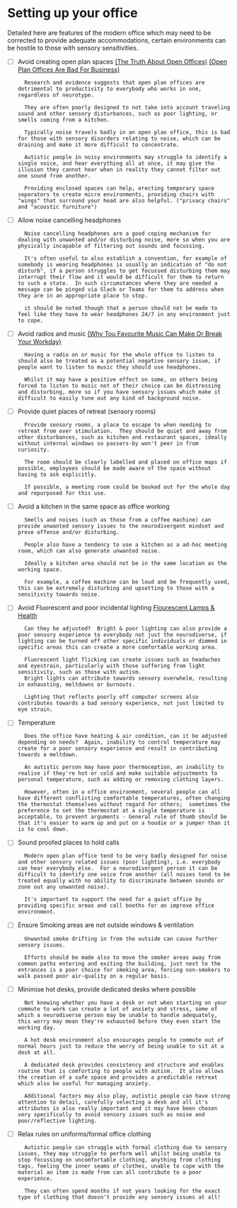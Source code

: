 # Setting up your office

Detailed here are features of the modern office which may need to be corrected to provide adequate accommodations, certain environments can be hostile to those with sensory sensitivities.

- [ ] Avoid creating open plan spaces <a href="https://hbr.org/2019/11/the-truth-about-open-offices">(The Truth About Open Offices)</a> <a href="https://www.bi.edu/research/business-review/articles/2023/02/open-plan-offices-are-bad-for-business/">(Open Plan Offices Are Bad For Business)</a>        

        Research and evidence suggests that open plan offices are detrimental to productivity to everybody who works in one, regardless of neurotype.

        They are often poorly designed to not take into account traveling sound and other sensory disturbances, such as poor lighting, or smells coming from a kitchen.

        Typically noise travels badly in an open plan office, this is bad for those with sensory disorders relating to noise, which can be draining and make it more difficult to concentrate.

        Autistic people in noisy environments may struggle to identify a single voice, and hear everything all at once, it may give the illusion they cannot hear when in reality they cannot filter out one sound from another.

        Providing enclosed spaces can help, erecting temporary space separators to create micro environments, providing chairs with "wings" that surround your head are also helpful. ("privacy chairs" and "acoustic furniture")

- [ ] Allow noise cancelling headphones

        Noise cancelling headphones are a good coping mechanism for dealing with unwanted and/or disturbing noise, more so when you are physically incapable of filtering out sounds and focussing.

        It's often useful to also establish a convention, for example of somebody is wearing headphones is usually an indication of "do not disturb", if a person struggles to get focussed disturbing them may interrupt their flow and it would be difficult for them to return to such a state.  In such circumstances where they are needed a message can be pinged via Slack or Teams for them to address when they are in an appropriate place to stop.

        it should be noted though that a person should not be made to feel like they have to wear headphones 24/7 in any environment just to cope.

- [ ] Avoid radios and music <a href="https://www.forbes.com/sites/benjaminlaker/2024/08/02/why-your-favorite-music-can-make-or-break-your-workday/">(Why Tou Favourite Music Can Make Or Break Your Workday)</a>

        Having a radio on or music for the whole office to listen to should also be treated as a potential negative sensory issue, if people want to listen to music they should use headphones.

        Whilst it may have a positive effect on some, on others being forced to listen to music not of their choice can be distressing and disturbing, more so if you have sensory issues which make it difficult to easily tune out any kind of background noise.

- [ ] Provide quiet places of retreat (sensory rooms)

        Provide sensory rooms, a place to escape to when needing to retreat from over stimulation.  They should be quiet and away from other disturbances, such as kitchen and restaurant spaces, ideally without internal windows so passers-by won't peer in from curiosity.

        The room should be clearly labelled and placed on office maps if possible, employees should be made aware of the space without having to ask explicitly.

        If possible, a meeting room could be booked out for the whole day and repurposed for this use.

- [ ] Avoid a kitchen in the same space as office working

        Smells and noises (such as those from a coffee machine) can provide unwanted sensory issues to the neurodivergent mindset and prove offense and/or disturbing.

        People also have a tendency to use a kitchen as a ad-hoc meeting room, which can also generate unwanted noise.

        Ideally a kitchen area should not be in the same location as the working space.

        For example, a coffee machine can be loud and be frequently used, this can be extremely disturbing and upsetting to those with a sensitivity towards noise.

- [ ] Avoid Fluorescent and poor incidental lighting <a href="https://en.wikipedia.org/wiki/Fluorescent_lamps_and_health">Flourescent Lamps & Health</a>

        Can they be adjusted?  Bright & poor lighting can also provide a poor sensory experience to everybody not just the neurodiverse, if lighting can be turned off other specific individuals or dimmed in specific areas this can create a more comfortable working area.

        Fluorescent light flicking can create issues such as headaches and eyestrain, particularly with those suffering from light sensitivity, such as those with autism.
        Bright lights can attribute towards sensory overwhelm, resulting in exhausting, meltdowns or burnouts.

        Lighting that reflects poorly off computer screens also contributes towards a bad sensory experience, not just limited to eye strain.

- [ ] Temperature

        Does the office have heating & air condition, can it be adjusted depending on needs?  Again, inability to control temperature may create for a poor sensory experience and result in contributing towards a meltdown.

        An autistic person may have poor thermoception, an inability to realise if they're hot or cold and make suitable adjustments to personal temperature, such as adding or removing clothing layers.

        However, often in a office environment, several people can all have different conflicting comfortable temperatures, often changing the thermostat themselves without regard for others;  sometimes the preference to set the thermostat at a single temperature is acceptable, to prevent arguments - General rule of thumb should be that it's easier to warm up and put on a hoodie or a jumper than it is to cool down. 

- [ ] Sound proofed places to hold calls

        Modern open plan office tend to be very badly designed for noise and other sensory related issues (poor lighting), i.e. everybody can hear everybody else.  For a neurodivergent person it can be difficult to identify one voice from another (all noises tend to be treated equally with no ability to discriminate between sounds or zone out any unwanted noise).

        It's important to support the need for a quiet office by providing specific areas and call booths for an improve office environment.

- [ ] Ensure Smoking areas are not outside windows & ventilation

        Unwanted smoke drifting in from the outside can cause further sensory issues.

        Efforts should be made also to move the smoker areas away from common paths entering and exiting the building, just next to the entrances is a poor choice for smoking area, forcing non-smokers to walk passed poor air-quality on a regular basis.

- [ ] Minimise hot desks, provide dedicated desks where possible
        
        Not knowing whether you have a desk or not when starting on your commute to work can create a lot of anxiety and stress, some of which a neurodiverse person may be unable to handle adequately, this worry may mean they're exhausted before they even start the working day.

        A hot desk environment also encourages people to commute out of normal hours just to reduce the worry of being unable to sit at a desk at all.

        A dedicated desk provides consistency and structure and enables routine that is comforting to people with autism.  It also allows the creation of a safe space and provides a predictable retreat which also be useful for managing anxiety.
        
        Additional factors may also play, autistic people can have strong attention to detail, carefully selecting a desk and all it's attributes is also really important and it may have been chosen very specifically to avoid sensory issues such as noise and poor/reflective lighting. 

- [ ] Relax rules on uniforms/formal office clothing

        Autistic people can struggle with formal clothing due to sensory issues, they may struggle to perform well whilst being unable to stop focussing on uncomfortable clothing, anything from clothing tags, feeling the inner seams of clothes, unable to cope with the material an item is made from can all contribute to a poor experience.  
        
        They can often spend months if not years looking for the exact type of clothing that doesn't provide any sensory issues at all!

